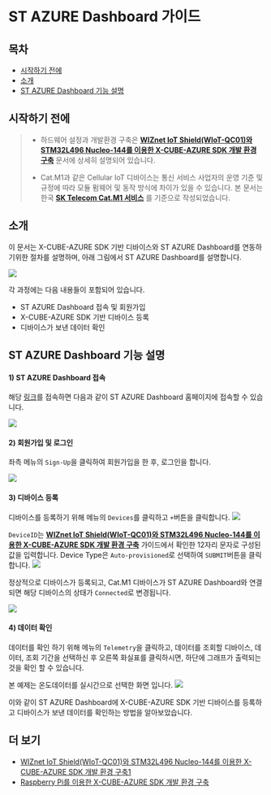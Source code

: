 # ST AZURE Dashboard 가이드

## 목차

-   [시작하기 전에](#Prerequisites)
-   [소개](#Introduction)
-   [ST AZURE Dashboard 기능 설명](#FunctionExamplanation)

<a name="Prerequisites"></a>
## 시작하기 전에

> * 하드웨어 설정과 개발환경 구축은 **[WIZnet IoT Shield(WIoT-QC01)와 STM32L496 Nucleo-144를 이용한 X-CUBE-AZURE SDK 개발 환경 구축][nucleo-stm32l496_azure-st-sdk]** 문서에 상세히 설명되어 있습니다.
>
> * Cat.M1과 같은 Cellular IoT 디바이스는 통신 서비스 사업자의 운영 기준 및 규정에 따라 모듈 펌웨어 및 동작 방식에 차이가 있을 수 있습니다. 본 문서는 한국 **[SK Telecom Cat.M1 서비스](https://www.sktiot.com/iot/developer/guide/guide/catM1/menu_05/page_01)** 를 기준으로 작성되었습니다.


<a name="Introduction"></a>
## 소개

이 문서는 X-CUBE-AZURE SDK 기반 디바이스와 ST AZURE Dashboard를 연동하기위한 절차를 설명하며, 아래 그림에서 ST AZURE Dashboard를 설명합니다.

![][st-azure-sdk-outline]

각 과정에는 다음 내용들이 포함되어 있습니다.
- ST AZURE Dashboard 접속 및 회원가입
- X-CUBE-AZURE SDK 기반 디바이스 등록
- 디바이스가 보낸 데이터 확인

<a name="FunctionExamplanation"></a>
## ST AZURE Dashboard 기능 설명

#### 1) ST AZURE Dashboard 접속
해당 [링크](https://stm32ode-v2.azurewebsites.net)를 접속하면 다음과 같이 ST AZURE Dashboard 홈페이지에 접속할 수 있습니다.

![][1]

#### 2) 회원가입 및 로그인
좌측 메뉴의 `Sign-Up`을 클릭하여 회원가입을 한 후, 로그인을 합니다.

![][2]

#### 3) 디바이스 등록
디바이스를 등록하기 위해 메뉴의 `Devices`를 클릭하고 `+`버튼을 클릭합니다.
![][3]

`DeviceID`는 **[WIZnet IoT Shield(WIoT-QC01)와 STM32L496 Nucleo-144를 이용한 X-CUBE-AZURE SDK 개발 환경 구축][nucleo-stm32l496_azure-st-sdk]** 가이드에서 확인한 12자리 문자로 구성된 값을 입력합니다.
Device Type은 `Auto-provisioned`로 선택하여 `SUBMIT`버튼을 클릭합니다.
![][4]

정상적으로 디바이스가 등록되고, Cat.M1 디바이스가 ST AZURE Dashboard와 연결되면 해당 디바이스의 상태가 `Connected`로 변경됩니다.

![][5]
#### 4) 데이터 확인
데이터를 확인 하기 위해 메뉴의 `Telemetry`을 클릭하고, 데이터를 조회할 디바이스, 데이터, 조회 기간을 선택하신 후 오른쪽 화실표를 클릭하시면, 하단에 그래프가 출력되는 것을 확인 할 수 있습니다.

본 예제는 온도데이터를 실시간으로 선택한 화면 입니다.
![][6]

이와 같이 ST AZURE Dashboard에 X-CUBE-AZURE SDK 기반 디바이스를 등록하고 디바이스가 보낸 데이터를 확인하는 방법을 알아보았습니다.

<a name="ReadMore"></a>
## 더 보기
* [WIZnet IoT Shield(WIoT-QC01)와 STM32L496 Nucleo-144를 이용한 X-CUBE-AZURE SDK 개발 환경 구축1][nucleo-stm32l496_azure-st-sdk]
* [Raspberry Pi를 이용한 X-CUBE-AZURE SDK 개발 환경 구축][raspberrypi-azure-c-sdk]


[nucleo-stm32l496_azure-st-sdk]: ../IoT_device/Connectivities/LTE/Cat.M1/nucleo_stm32l496_azure_st_sdk_bg96.md
[raspberrypi-azure-c-sdk]: ../IoT_device/Connectivities/LTE/Cat.M1/raspberrypi_azure_c_sdk.md

[st-azure-sdk-outline]: ../../images/st-azure-sdk-outline.PNG

[1]: ../../images/st-azure-dashboard-1.PNG
[2]: ../../images/st-azure-dashboard-2.PNG
[3]: ../../images/st-azure-dashboard-3.PNG
[4]: ../../images/st-azure-dashboard-4.PNG
[5]: ../../images/st-azure-dashboard-5.PNG
[6]: ../../images/st-azure-dashboard-6.PNG